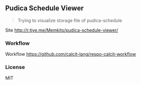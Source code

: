 
Pudica Schedule Viewer
----

> Trying to visualize storage file of pudica-schedule

Site http://r.tiye.me/Memkits/pudica-schedule-viewer/

### Workflow

Workflow https://github.com/calcit-lang/respo-calcit-workflow

### License

MIT
